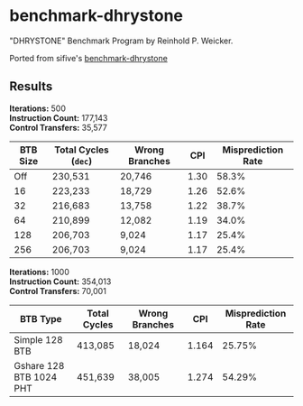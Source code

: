 # benchmark-dhrystone
"DHRYSTONE" Benchmark Program by  Reinhold P. Weicker.

Ported from sifive's [benchmark-dhrystone](https://github.com/sifive/benchmark-dhrystone)

## Results

**Iterations:** 500  
**Instruction Count:** 177,143  
**Control Transfers:** 35,577  

| **BTB Size** | **Total Cycles** (`dec`) | **Wrong Branches** | **CPI** | **Misprediction Rate** |
| ------------ | ------------------------ | ------------------ | ------- | ---------------------  |
| Off          | 230,531                  | 20,746             | 1.30    | 58.3%                  |
| 16           | 223,233                  | 18,729             | 1.26    | 52.6%                  |
| 32           | 216,683                  | 13,758             | 1.22    | 38.7%                  |
| 64           | 210,899                  | 12,082             | 1.19    | 34.0%                  |cd 
| 128          | 206,703                  | 9,024              | 1.17    | 25.4%                  |
| 256          | 206,703                  | 9,024              | 1.17    | 25.4%                  |

**Iterations:** 1000  
**Instruction Count:** 354,013  
**Control Transfers:** 70,001  

| **BTB Type**                 | **Total Cycles** | **Wrong Branches** | **CPI** | **Misprediction Rate** |
|------------------------------|------------------|--------------------|---------|------------------------|
| Simple 128 BTB               | 413,085          | 18,024             | 1.164   | 25.75%                 |
| Gshare 128 BTB 1024 PHT      | 451,639          | 38,005             | 1.274   | 54.29%                 |
